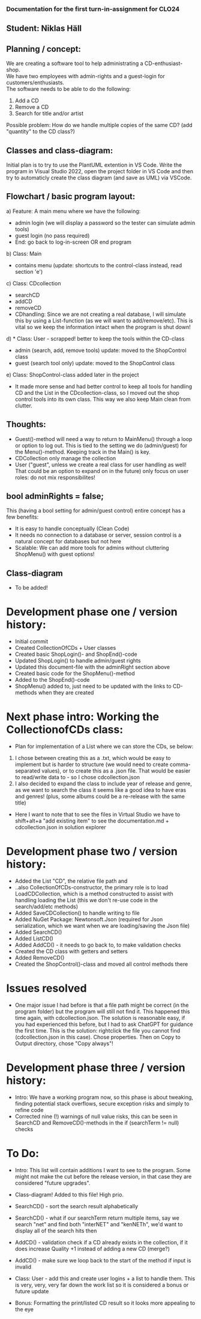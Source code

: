 ### Documentation for the first turn-in-assignment for CLO24  
## Student: Niklas Häll  
  
## Planning / concept:  
We are creating a software tool to help administrating a CD-enthusiast-shop.  
We have two employees with admin-rights and a guest-login for customers/enthusiasts.  
The software needs to be able to do the following:  
1) Add a CD  
2) Remove a CD  
3) Search for title and/or artist  
  
Possible problem: How do we handle multiple copies of the same CD? (add "quantity" to the CD class?)  

## Classes and class-diagram:  
Initial plan is to try to use the PlantUML extention in VS Code. Write the program in Visual Studio 2022, open the project folder in VS Code and then try to automaticly create the class diagram (and save as UML) via VSCode.  
  
## Flowchart / basic program layout:  
a) Feature: A main menu where we have the following:  
- admin login (we will display a password so the tester can simulate admin tools)  
- guest login (no pass required)  
- End: go back to log-in-screen OR end program  
  
b) Class: Main  
- contains menu (update: shortcuts to the control-class instead, read section 'e')  
  
c) Class: CDcollection  
- searchCD  
- addCD  
- removeCD 
- CDhandling: Since we are not creating a real database, I will simulate this by using a List-function (as we will want to add/remove/etc). This is vital so we keep the information intact when the program is shut down!  
  
d) * Class: User - scrapped! better to keep the tools within the CD-class  
- admin (search, add, remove tools) update: moved to the ShopControl class    
- guest (search tool only) update: moved to the ShopControl class    
  
e) Class: ShopControl-class added later in the project
- It made more sense and had better control to keep all tools for handling CD and the List in the CDcollection-class, so I moved out the shop control tools into its own class. This way we also keep Main clean from clutter.  
  
## Thoughts:
- Guest()-method will need a way to return to MainMenu() through a loop or option to log out. This is tied to the setting we do (admin/guest) for the Menu()-method. Keeping track in the Main() is key.  
- CDCollection only manage the collection  
- User ("guest", unless we create a real class for user handling as well! That could be an option to expand on in the future) only focus on user roles: do not mix responsibilites!  

## bool adminRights = false;  
This (having a bool setting for admin/guest control) entire concept has a few benefits:  
- It is easy to handle conceptually (Clean Code)  
- It needs no connection to a database or server, session control is a natural concept for databases but not here  
- Scalable: We can add more tools for admins without cluttering ShopMenu() with guest options!  
  
## Class-diagram
- To be added!
  
# Development phase one / version history:  
- Initial commit  
- Created CollectionOfCDs + User classes  
- Created basic ShopLogin()- and ShopEnd()-code  
- Updated ShopLogin() to handle admin/guest rights  
- Updated this document-file with the adminRight section above  
- Created basic code for the ShopMenu()-method  
- Added to the ShopEnd()-code  
- ShopMenu() added to, just need to be updated with the links to CD-methods when they are created  

# Next phase intro: Working the CollectionofCDs class:  
- Plan for implementation of a List where we can store the CDs, se below:  
1) I chose between creating this as a .txt, which would be easy to implement but is harder to structure (we would need to create comma-separated values), or to create this as a .json file. That would be easier to read/write data to - so I chose cdcollection.json  
2) I also decided to expand the class to include year of release and genre, as we want to search the class it seems like a good idea to have eras and genres! (plus, some albums could be a re-release with the same title)  
- Here I want to note that to see the files in Virtual Studio we have to shift+alt+a "add existing item" to see the documentation.md + cdcollection.json in solution explorer  

# Development phase two / version history:
- Added the List "CD", the relative file path and  
- ..also CollectionOfCDs-constructor, the primary role is to load LoadCDCollection, which is a method constructed to assist with handling loading the List (this we don't re-use code in the search/add/etc methods)  
- Added SaveCDCollection() to handle writing to file  
- Added NuGet Package: Newtonsoft.Json (required for Json serialization, which we want when we are loading/saving the Json file)  
- Added SearchCD()  
- Added ListCD()  
- Added AddCD() - it needs to go back to, to make validation checks  
- Created the CD class with getters and setters  
- Added RemoveCD()  
- Created the ShopControl()-class and moved all control methods there  

# Issues resolved  
-  One major issue I had before is that a file path might be correct (in the program folder) but the program will still not find it. This happened this time again, with cdcollection.json. The solution is reasonable easy, if you had experienced this before, but I had to ask ChatGPT for guidance the first time. This is the solution: rightclick the file you cannot find (cdcollection.json in this case). Chose properties. Then on Copy to Output directory, chose "Copy always"!  

# Development phase three / version history:
- Intro: We have a working program now, so this phase is about tweaking, finding potential stack overflows, secure exception risks and simply to refine code
- Corrected nine (!) warnings of null value risks, this can be seen in SearchCD and RemoveCD()-methods in the if (searchTerm != null) checks  
  

# To Do:  
- Intro: This list will contain additions I want to see to the program. Some might not make the cut before the release version, in that case they are considered "future upgrades".
- Class-diagram! Added to this file! High prio.    
- SearchCD() - sort the search result alphabetically
- SearchCD() - what if our searchTerm return multiple items, say we search "net" and find both "interNET" and "kenNETh", we'd want to display all of the search hits then  
- AddCD() - validation check if a CD already exists in the collection, if it does increase Quality +1 instead of adding a new CD (merge?)  
- AddCD() - make sure we loop back to the start of the method if input is invalid  
  
- Class: User - add this and create user logins + a list to handle them. This is very, very, very far down the work list so it is considered a bonus or future update  
- Bonus: Formatting the print/listed CD result so it looks more appealing to the eye  
  
  
   